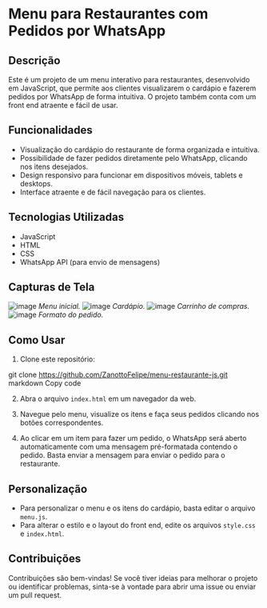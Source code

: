 # Menu para Restaurantes com Pedidos por WhatsApp

## Descrição

Este é um projeto de um menu interativo para restaurantes, desenvolvido em JavaScript, que permite aos clientes visualizarem o cardápio e fazerem pedidos por WhatsApp de forma intuitiva. O projeto também conta com um front end atraente e fácil de usar.

## Funcionalidades

- Visualização do cardápio do restaurante de forma organizada e intuitiva.
- Possibilidade de fazer pedidos diretamente pelo WhatsApp, clicando nos itens desejados.
- Design responsivo para funcionar em dispositivos móveis, tablets e desktops.
- Interface atraente e de fácil navegação para os clientes.

## Tecnologias Utilizadas

- JavaScript
- HTML
- CSS
- WhatsApp API (para envio de mensagens)

## Capturas de Tela
![image](https://github.com/ZanottoFelipe/menu-restaurante-js/assets/105025789/36ba721b-b47e-4277-9739-a03c59332f54)
*Menu inicial.*
![image](https://github.com/ZanottoFelipe/menu-restaurante-js/assets/105025789/db5a9a27-882c-4612-b9bb-ed5714bb02ff)
*Cardápio.*
![image](https://github.com/ZanottoFelipe/menu-restaurante-js/assets/105025789/7ab73eb8-76bd-4798-b35b-73d033e514f3)
*Carrinho de compras.*
![image](https://github.com/ZanottoFelipe/menu-restaurante-js/assets/105025789/bd554e00-7aa3-4e0e-a001-d6bba04ea561)
*Formato do pedido.*

## Como Usar

1. Clone este repositório:

git clone https://github.com/ZanottoFelipe/menu-restaurante-js.git
markdown
Copy code

2. Abra o arquivo `index.html` em um navegador da web.

3. Navegue pelo menu, visualize os itens e faça seus pedidos clicando nos botões correspondentes.

4. Ao clicar em um item para fazer um pedido, o WhatsApp será aberto automaticamente com uma mensagem pré-formatada contendo o pedido. Basta enviar a mensagem para enviar o pedido para o restaurante.

## Personalização

- Para personalizar o menu e os itens do cardápio, basta editar o arquivo `menu.js`.
- Para alterar o estilo e o layout do front end, edite os arquivos `style.css` e `index.html`.

## Contribuições

Contribuições são bem-vindas! Se você tiver ideias para melhorar o projeto ou identificar problemas, sinta-se à vontade para abrir uma issue ou enviar um pull request.
